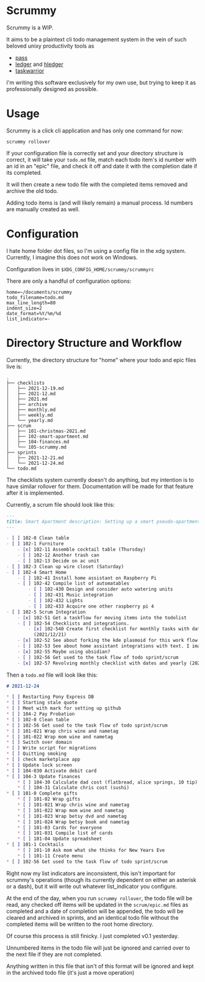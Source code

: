 # Scrummy

Scrummy is a WIP.

It aims to be a plaintext cli todo management system in the vein of such beloved unixy productivity tools as

- [pass](https://www.passwordstore.org/)
- [ledger](https://www.ledger-cli.org/) and [hledger](https://hledger.org/)
- [taskwarrior](https://taskwarrior.org/)

I'm writing this software exclusively for my own use, but trying to keep it as professionally designed as possible.

# Usage

Scrummy is a click cli application and has only one command for now:

```commandline
scrummy rollover
```

If your configuration file is correctly set and your directory structure is correct, it will take your `todo.md` file,
match each todo item's id number with an id in an "epic" file, and check it off and date it with the completion date if
its completed.

It will then create a new todo file with the completed items removed and archive the old todo.

Adding todo items is (and will likely remain) a manual process. Id numbers are manually created as well.

# Configuration

I hate home folder dot files, so I'm using a config file in the xdg system. Currently, I imagine this does not work on
Windows.

Configuration lives in `$XDG_CONFIG_HOME/scrummy/scrummyrc`

There are only a handful of configuration options:

```
home=~/documents/scrummy
todo_filename=todo.md
max_line_length=80
indent_size=2
date_format=%Y/%m/%d
list_indicator=-
```

# Directory Structure and Workflow

Currently, the directory structure for "home" where your todo and epic files live is:

```
.
├── checklists
│   ├── 2021-12-19.md
│   ├── 2021-12.md
│   ├── 2021.md
│   ├── archive
│   ├── monthly.md
│   ├── weekly.md
│   └── yearly.md
├── scrum
│   ├── 101-christmas-2021.md
│   ├── 102-smart-apartment.md
│   ├── 104-finances.md
│   └── 105-scrummy.md
├── sprints
│   ├── 2021-12-21.md
│   └── 2021-12-24.md
└── todo.md
```

The checklists system currently doesn't do anything, but my intention is to have similar rollover for them.
Documentation will be made for that feature after it is implemented.

Currently, a scrum file should look like this:

```markdown
---
title: Smart Apartment description: Setting up a smart pseudo-apartment id: 102
---

- [ ] 102-0 Clean table
- [ ] 102-1 Furniture
    - [x] 102-11 Assemble cocktail table (Thursday)
    - [ ] 102-12 Another trash can
    - [ ] 102-13 Decide on ac unit
- [ ] 102-3 Clean up wire closet (Saturday)
- [ ] 102-4 Smart Home
    - [ ] 102-41 Install home assistant on Raspberry Pi
    - [ ] 102-42 Compile list of automatables
        - [ ] 102-430 Design and consider auto watering units
        - [ ] 102-431 Music integration
        - [ ] 102-432 Lights
        - [ ] 102-433 Acquire one other raspberry pi 4
- [ ] 102-5 Scrum Integration
    - [x] 102-51 Get a taskflow for moving items into the todolist
    - [ ] 102-54 Checklists and integrations.
        - [x] 102-540 Create first checklist for monthly tasks with dates
          (2021/12/21)
    - [x] 102-52 See about forking the kde plasmoid for this work flow or finding a better tool.
    - [ ] 102-53 See about home assistant integrations with text. I imagine I just write something myself.
    - [x] 102-55 Maybe using obsidian?
    - [ ] 102-56 Get used to the task flow of todo sprint/scrum
    - [x] 102-57 Revolving monthly checklist with dates and yearly (2021/12/21)
```

Then a `todo.md` file will look like this:

```markdown
# 2021-12-24

* [ ] Restarting Pony Express DB
* [ ] Starting stale quote
* [ ] Meet with mark for setting up github
* [ ] 104-2 Pay Probation
* [ ] 102-0 Clean table
* [ ] 102-56 Get used to the task flow of todo sprint/scrum
* [ ] 101-021 Wrap chris wine and nametag
* [ ] 101-022 Wrap mom wine and nametag
* [ ] Switch over domain
* [ ] Write script for migrations
* [ ] Quitting smoking
* [ ] check marketplace app
* [ ] Update lock screen
* [ ] 104-030 Activate debit card
* [ ] 104-3 Update finances
    * [ ] 104-30 Calculate dad cost (flatbread, alice springs, 10 tip)
    * [ ] 104-31 Calculate chris cost (sushi)
* [ ] 101-0 Complete gifts
    * [ ] 101-02 Wrap gifts
    * [ ] 101-021 Wrap chris wine and nametag
    * [ ] 101-022 Wrap mom wine and nametag
    * [ ] 101-023 Wrap betsy dvd and nametag
    * [ ] 101-024 Wrap betsy book and nametag
    * [ ] 101-03 Cards for everyone
    * [ ] 101-031 Compile list of cards
    * [ ] 101-04 Update spreadsheet
* [ ] 101-1 Cocktails
    * [ ] 101-10 Ask mom what she thinks for New Years Eve
    * [ ] 101-11 Create menu
* [ ] 102-56 Get used to the task flow of todo sprint/scrum
```

Right now my list indicators are inconsistent, this isn't important for scrummy's operations (though its currently
dependent on either an asterisk or a dash), but it will write out whatever list_indicator you configure.

At the end of the day, when you run `scrummy rollover`, the todo file will be read, any checked off items will be
updated in the `scrum/epic.md` files as completed and a date of completion will be appended, the todo will be cleared
and archived in sprints, and an identical todo file without the completed items will be written to the root home
directory.

Of course this process is still finicky. I just completed v0.1 yesterday.

Unnumbered items in the todo file will just be ignored and carried over to the next file if they are not completed.

Anything written in this file that isn't of this format will be ignored and kept in the archived todo file (it's just a
move operation)
